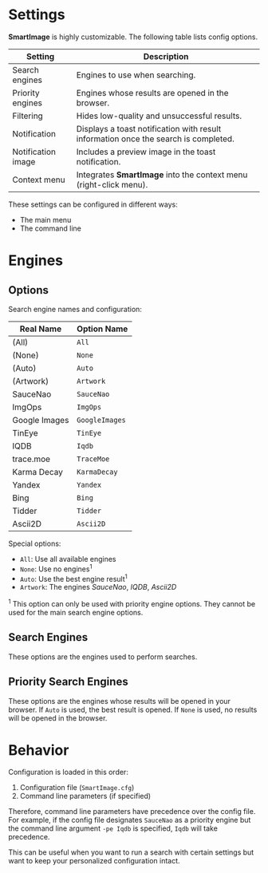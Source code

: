 # Settings

**SmartImage** is highly customizable. The following table lists config options.

| Setting | Description |
|--|--|
| Search engines | Engines to use when searching. |
| Priority engines | Engines whose results are opened in the browser.|
| Filtering | Hides low-quality and unsuccessful results. |
| Notification | Displays a toast notification with result information once the search is completed.|
| Notification image | Includes a preview image in the toast notification. |
| Context menu | Integrates **SmartImage** into the context menu (right-click menu). |

These settings can be configured in different ways:

- The main menu
- The command line


# Engines

## Options

Search engine names and configuration:

| Real Name       | Option Name     |
| --------------- | --------------- |
| (All)           | `All`           |
| (None)          | `None`          |
| (Auto)          | `Auto`          |
| (Artwork)       | `Artwork`       |
| SauceNao        | `SauceNao`      |
| ImgOps          | `ImgOps`        |
| Google Images   | `GoogleImages`  |
| TinEye          | `TinEye`        |
| IQDB            | `Iqdb`          |
| trace.moe       | `TraceMoe`      |
| Karma Decay     | `KarmaDecay`    |
| Yandex          | `Yandex`        |
| Bing            | `Bing`          |
| Tidder          | `Tidder`        |
| Ascii2D         | `Ascii2D`       |

Special options:
 - `All`: Use all available engines
 - `None`: Use no engines<sup>1</sup>
 - `Auto`: Use the best engine result<sup>1</sup>
 - `Artwork`: The engines *SauceNao*, *IQDB*, *Ascii2D*

<sup>1</sup> This option can only be used with priority engine options. They cannot be used for the main search engine options.

## Search Engines

These options are the engines used to perform searches.

## Priority Search Engines

These options are the engines whose results will be opened in your browser. If `Auto` is used, the best result is opened. If `None` is used,
no results will be opened in the browser.


# Behavior

Configuration is loaded in this order:
1. Configuration file (`SmartImage.cfg`)
2. Command line parameters (if specified)

Therefore, command line parameters have precedence over the config file. For example, if the config file designates  `SauceNao` as a priority engine but the command line argument `-pe Iqdb` is specified, `Iqdb` will take precedence.

This can be useful when you want to run a search with certain settings but want to keep your personalized configuration intact.